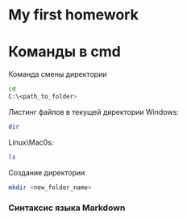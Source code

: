# My first homework

# Команды в cmd

Команда смены директории
```sh
cd
C:\<path_to_folder>
```

Листинг файлов в текущей директории Windows:
```sh
dir
```
Linux\Mac0s:
```sh
ls
```

Создание директории
```sh
mkdir <new_folder_name>
```

### Синтаксис языка Markdown ###

